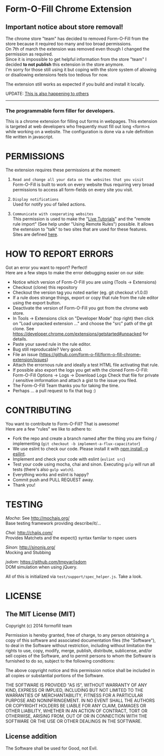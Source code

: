 # Form-O-Fill Chrome Extension


## Important notice about store removal!

The chrome store "team" has decided to removed Form-O-Fill from the store because it required too many and too broad permissions.  
On 7th of march the extension was removed even though I changed the permission as required.   
Since it is impossible to get helpful information from the store "team" I decided **to not publish** this extension in the store anymore.  
I'm sorry for those still using it but coping with the store system of allowing or disallowing extensions feels too tedious for now.

The extension still works as expected if you build and install it locally.

UPDATE: [This is also happening to others](https://blog.pushbullet.com/2020/05/13/lets-guess-what-google-requires-in-14-days-or-they-kill-our-extension/)

-----------

### The programmable form filler for developers.

This is a chrome extension for filling out forms in webpages.
This extension is targeted at web developers who frequently must fill out long \<form>s while working on a website.
The configuration is done via a rule definition file written in javascript.


# PERMISSIONS
The extension requires these permissions at the moment:

1. `Read and change all your data on the websites that you visit`  
    Form-O-Fill is built to work on every website thus requiring very broad permissions to access all form-fields on every site you visit.
  
2. `Display notifications`  
   Used for notify you of failed actions.
   
3. `Communicate with cooperating websites`  
   This permission is used to make the "[Live Tutorials](https://form-o-fill.github.io/tutorial/)" and the "remote rule import" (See help under "Using Remote Rules") possible. It allows the extension to "talk" to two sites that are used for these features.  
   Sites are defined [here](https://github.com/form-o-fill/form-o-fill-chrome-extension/blob/master/src/manifest.json#L35-L38).


# HOW TO REPORT ERRORS
Got an error you want to report? Perfect!  
Here are a few steps to make the error debugging easier on our side:

- Notice which version of Form-O-Fill you are using (Tools -> Extensions)
- Checkout (clone) this repository
- Checkout the version tag you noted earlier (eg. git checkout v1.0.0)
- If a rule does strange things, export or copy that rule from the rule editor using the export button.
- Deactivate the version of Form-O-Fill you got from the chrome web store.
- In Tools -> Extensions click on "Developer Mode" (top right) then click on "Load unpacked extension ..." and choose the "src" path of the git clone.
  See https://developer.chrome.com/extensions/getstarted#unpacked for details.
- Paste your saved rule in the rule editor.
- Bug still reproducable? Very good.
- File an issue (https://github.com/form-o-fill/form-o-fill-chrome-extension/issues)
- Attach the errornous rule and ideally a test HTML file activating that rule.
- If possible also export the logs you get with the cloned Form-O-Fill: Form-O-Fill Options -> Logs -> Download Logs
  Check that file for private / sensitive imformation and attach a gist to the issue you filed.
- The Form-O-Fill Team thanks you for taking the time.
- Perhaps ... a pull request to fix that bug :)

# CONTRIBUTING

You want to contribute to Form-O-Fill? That is awesome!  
Here are a few "rules" we like to adhere to:

- Fork the repo and create a branch named after the thing you are fixing / implementing (``git checkout -b implement-a-flux-capacitator``)
- We use eslint to check our code. Please install it with [npm install -g esilint](http://eslint.org).
- Implement and check your code with eslint (``eslint src``)
- Test your code using mocha, chai and sinon. Executing ``gulp`` will run all tests (there's also ``gulp watch``).
- Everything works and eslint is happy?
- Commit push and PULL REQUEST away.
- Thank you!

# TESTING
*Mocha*: See http://mochajs.org/  
Base testing framework providing describe/it/...

*Chai*: http://chaijs.com/  
Provides Matchets and the expect() syntax familar to rspec users

*Sinon*: http://sinonjs.org/  
Mocking and Stubbing

*jsdom*: https://github.com/tmpvar/jsdom  
DOM simulation when using jQuery.

All of this is initialized via ``test/support/spec_helper.js``. Take a look.

# LICENSE

## The MIT License (MIT)

Copyright (c) 2014 formofill team

Permission is hereby granted, free of charge, to any person obtaining a copy
of this software and associated documentation files (the "Software"), to deal
in the Software without restriction, including without limitation the rights
to use, copy, modify, merge, publish, distribute, sublicense, and/or sell
copies of the Software, and to permit persons to whom the Software is
furnished to do so, subject to the following conditions:

The above copyright notice and this permission notice shall be included in
all copies or substantial portions of the Software.

THE SOFTWARE IS PROVIDED "AS IS", WITHOUT WARRANTY OF ANY KIND, EXPRESS OR
IMPLIED, INCLUDING BUT NOT LIMITED TO THE WARRANTIES OF MERCHANTABILITY,
FITNESS FOR A PARTICULAR PURPOSE AND NONINFRINGEMENT. IN NO EVENT SHALL THE
AUTHORS OR COPYRIGHT HOLDERS BE LIABLE FOR ANY CLAIM, DAMAGES OR OTHER
LIABILITY, WHETHER IN AN ACTION OF CONTRACT, TORT OR OTHERWISE, ARISING FROM,
OUT OF OR IN CONNECTION WITH THE SOFTWARE OR THE USE OR OTHER DEALINGS IN
THE SOFTWARE.

## License addition
The Software shall be used for Good, not Evil. 
